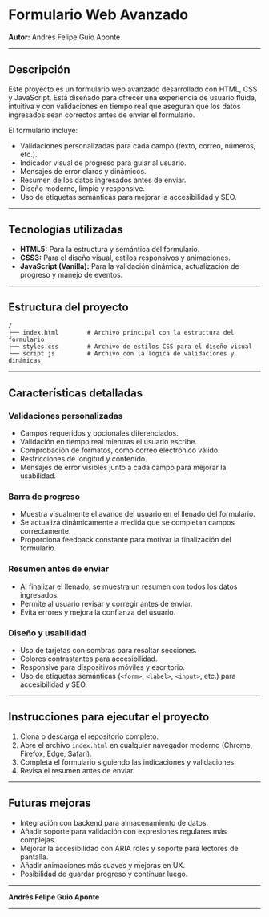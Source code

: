 
# Formulario Web Avanzado

**Autor:** Andrés Felipe Guio Aponte

---

## Descripción

Este proyecto es un formulario web avanzado desarrollado con HTML, CSS y JavaScript. Está diseñado para ofrecer una experiencia de usuario fluida, intuitiva y con validaciones en tiempo real que aseguran que los datos ingresados sean correctos antes de enviar el formulario.

El formulario incluye:

- Validaciones personalizadas para cada campo (texto, correo, números, etc.).
- Indicador visual de progreso para guiar al usuario.
- Mensajes de error claros y dinámicos.
- Resumen de los datos ingresados antes de enviar.
- Diseño moderno, limpio y responsive.
- Uso de etiquetas semánticas para mejorar la accesibilidad y SEO.

---

## Tecnologías utilizadas

- **HTML5:** Para la estructura y semántica del formulario.
- **CSS3:** Para el diseño visual, estilos responsivos y animaciones.
- **JavaScript (Vanilla):** Para la validación dinámica, actualización de progreso y manejo de eventos.

---

## Estructura del proyecto

```plaintext
/
├── index.html        # Archivo principal con la estructura del formulario
├── styles.css        # Archivo de estilos CSS para el diseño visual
└── script.js         # Archivo con la lógica de validaciones y dinámicas
```

---

## Características detalladas

### Validaciones personalizadas

- Campos requeridos y opcionales diferenciados.
- Validación en tiempo real mientras el usuario escribe.
- Comprobación de formatos, como correo electrónico válido.
- Restricciones de longitud y contenido.
- Mensajes de error visibles junto a cada campo para mejorar la usabilidad.

### Barra de progreso

- Muestra visualmente el avance del usuario en el llenado del formulario.
- Se actualiza dinámicamente a medida que se completan campos correctamente.
- Proporciona feedback constante para motivar la finalización del formulario.

### Resumen antes de enviar

- Al finalizar el llenado, se muestra un resumen con todos los datos ingresados.
- Permite al usuario revisar y corregir antes de enviar.
- Evita errores y mejora la confianza del usuario.

### Diseño y usabilidad

- Uso de tarjetas con sombras para resaltar secciones.
- Colores contrastantes para accesibilidad.
- Responsive para dispositivos móviles y escritorio.
- Uso de etiquetas semánticas (`<form>`, `<label>`, `<input>`, etc.) para accesibilidad y SEO.

---

## Instrucciones para ejecutar el proyecto

1. Clona o descarga el repositorio completo.
2. Abre el archivo `index.html` en cualquier navegador moderno (Chrome, Firefox, Edge, Safari).
3. Completa el formulario siguiendo las indicaciones y validaciones.
4. Revisa el resumen antes de enviar.

---

## Futuras mejoras

- Integración con backend para almacenamiento de datos.
- Añadir soporte para validación con expresiones regulares más complejas.
- Mejorar la accesibilidad con ARIA roles y soporte para lectores de pantalla.
- Añadir animaciones más suaves y mejoras en UX.
- Posibilidad de guardar progreso y continuar luego.

---

**Andrés Felipe Guio Aponte**

---


